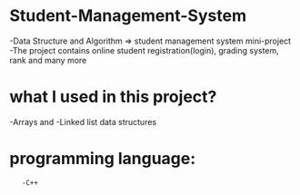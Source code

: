 # Student-Management-System
  -Data Structure and Algorithm => student management system mini-project
  -The project contains online student registration(login), grading system, rank and many more
  
  # what I used in this project?
   -Arrays and
   -Linked list data structures 
   
   # programming language:
       -C++

